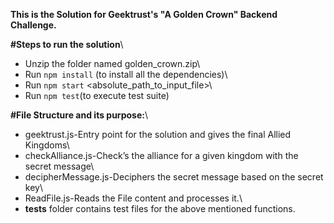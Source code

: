 **This is the Solution for Geektrust's "A Golden Crown" Backend Challenge.**

**#Steps to run the solution**\
 - Unzip the folder named golden_crown.zip\
  - Run `npm install` (to install all the dependencies)\
  - Run `npm start` <absolute_path_to_input_file>\
  - Run `npm test`(to execute test suite)
  
**#File Structure and its purpose:**\
  - geektrust.js-Entry point for the solution and gives the final Allied Kingdoms\
  - checkAlliance.js-Check’s the alliance for a given kingdom with the secret message\
  - decipherMessage.js-Deciphers the secret message based on the secret key\
  - ReadFile.js-Reads the File content and processes it.\
  - __tests__ folder contains test files for the above mentioned functions.
